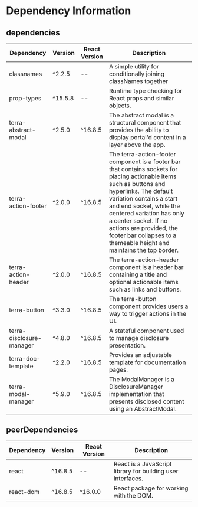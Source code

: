 # Dependency Information

## dependencies
| Dependency | Version | React Version | Description |
|-|-|-|-|
| classnames | ^2.2.5 | -- | A simple utility for conditionally joining classNames together |
| prop-types | ^15.5.8 | -- | Runtime type checking for React props and similar objects. |
| terra-abstract-modal | ^2.5.0 | ^16.8.5 | The abstract modal is a structural component that provides the ability to display portal'd content in a layer above the app. |
| terra-action-footer | ^2.0.0 | ^16.8.5 | The terra-action-footer component is a footer bar that contains sockets for placing actionable items such as buttons and hyperlinks. The default variation contains a start and end socket, while the centered variation has only a center socket. If no actions are provided, the footer bar collapses to a themeable height and maintains the top border. |
| terra-action-header | ^2.0.0 | ^16.8.5 | The terra-action-header component is a header bar containing a title and optional actionable items such as links and buttons. |
| terra-button | ^3.3.0 | ^16.8.5 | The terra-button component provides users a way to trigger actions in the UI. |
| terra-disclosure-manager | ^4.8.0 | ^16.8.5 | A stateful component used to manage disclosure presentation. |
| terra-doc-template | ^2.2.0 | ^16.8.5 | Provides an adjustable template for documentation pages. |
| terra-modal-manager | ^5.9.0 | ^16.8.5 | The ModalManager is a DisclosureManager implementation that presents disclosed content using an AbstractModal. |

## peerDependencies
| Dependency | Version | React Version | Description |
|-|-|-|-|
| react | ^16.8.5 | -- | React is a JavaScript library for building user interfaces. |
| react-dom | ^16.8.5 | ^16.0.0 | React package for working with the DOM. |
